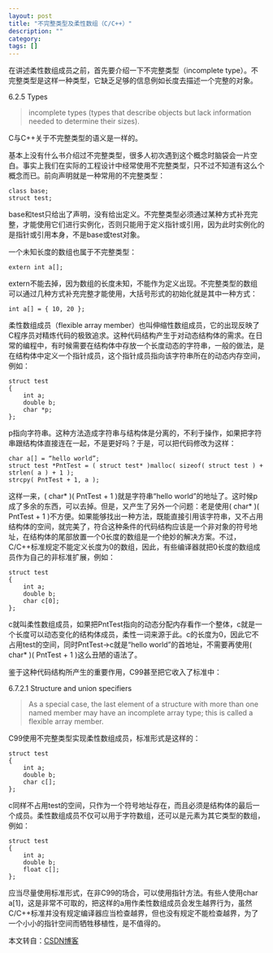 ```yaml
---
layout: post
title: "不完整类型及柔性数组（C/C++）"
description: ""
category: 
tags: []
---
```


在讲述柔性数组成员之前，首先要介绍一下不完整类型（incomplete type）。不完整类型是这样一种类型，它缺乏足够的信息例如长度去描述一个完整的对象。

6.2.5 Types

> incomplete types (types that describe objects but lack information needed to determine their sizes).

C与C++关于不完整类型的语义是一样的。

基本上没有什么书介绍过不完整类型，很多人初次遇到这个概念时脑袋会一片空白。事实上我们在实际的工程设计中经常使用不完整类型，只不过不知道有这么个概念而已。前向声明就是一种常用的不完整类型：

	class base;
	struct test;

base和test只给出了声明，没有给出定义。不完整类型必须通过某种方式补充完整，才能使用它们进行实例化，否则只能用于定义指针或引用，因为此时实例化的是指针或引用本身，不是base或test对象。

一个未知长度的数组也属于不完整类型：

	extern int a[];

extern不能去掉，因为数组的长度未知，不能作为定义出现。不完整类型的数组可以通过几种方式补充完整才能使用，大括号形式的初始化就是其中一种方式：

	int a[] = { 10, 20 };

柔性数组成员（flexible array member）也叫伸缩性数组成员，它的出现反映了C程序员对精炼代码的极致追求。这种代码结构产生于对动态结构体的需求。在日常的编程中，有时候需要在结构体中存放一个长度动态的字符串，一般的做法，是在结构体中定义一个指针成员，这个指针成员指向该字符串所在的动态内存空间，例如：

	struct test
	{
		int a;
		double b;
		char *p;
	};

p指向字符串。这种方法造成字符串与结构体是分离的，不利于操作，如果把字符串跟结构体直接连在一起，不是更好吗？于是，可以把代码修改为这样：

	char a[] = “hello world”;
	struct test *PntTest = ( struct test* )malloc( sizeof( struct test ) + strlen( a ) + 1 );
	strcpy( PntTest + 1, a );

这样一来，( char* )( PntTest + 1 )就是字符串“hello world”的地址了。这时候p成了多余的东西，可以去掉。但是，又产生了另外一个问题：老是使用( char* )( PntTest + 1 )不方便。如果能够找出一种方法，既能直接引用该字符串，又不占用结构体的空间，就完美了，符合这种条件的代码结构应该是一个非对象的符号地址，在结构体的尾部放置一个0长度的数组是一个绝妙的解决方案。不过，C/C++标准规定不能定义长度为0的数组，因此，有些编译器就把0长度的数组成员作为自己的非标准扩展，例如：

	struct test
	{
		int a;
		double b;
		char c[0];
	};

c就叫柔性数组成员，如果把PntTest指向的动态分配内存看作一个整体，c就是一个长度可以动态变化的结构体成员，柔性一词来源于此。c的长度为0，因此它不占用test的空间，同时PntTest->c就是“hello world”的首地址，不需要再使用( char* )( PntTest + 1 )这么丑陋的语法了。

鉴于这种代码结构所产生的重要作用，C99甚至把它收入了标准中：

6.7.2.1 Structure and union specifiers

> As a special case, the last element of a structure with more than one named member may have an incomplete array type; this is called a flexible array member.

C99使用不完整类型实现柔性数组成员，标准形式是这样的：

	struct test
	{
		int a;
		double b;
		char c[];
	};

c同样不占用test的空间，只作为一个符号地址存在，而且必须是结构体的最后一个成员。柔性数组成员不仅可以用于字符数组，还可以是元素为其它类型的数组，例如：

	struct test
	{
		int a;
		double b;
		float c[];
	};

应当尽量使用标准形式，在非C99的场合，可以使用指针方法。有些人使用char a[1]，这是非常不可取的，把这样的a用作柔性数组成员会发生越界行为，虽然C/C++标准并没有规定编译器应当检查越界，但也没有规定不能检查越界，为了一个小小的指针空间而牺牲移植性，是不值得的。

本文转自：[CSDN博客](http://blog.csdn.net/supermegaboy/archive/2009/11/23/4854939.aspx)
